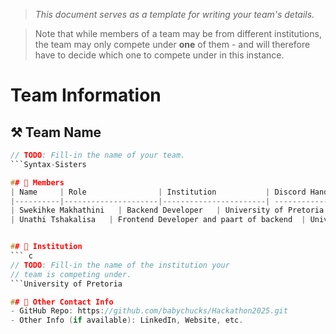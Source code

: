> *This document serves as a template for writing your team's details.*

> Note that while members of a team may be from different institutions, the team may only compete under **one** of them - and will therefore have to decide which one to compete under in this instance.

# Team Information

## ⚒️ Team Name
``` c
// TODO: Fill-in the name of your team.
```Syntax-Sisters

## 👥 Members
| Name     | Role                | Institution           | Discord Handle | Email |
|----------|---------------------|-----------------------| -------------------|-------------|
| Swekihke Makhathini   | Backend Developer   | University of Pretoria| Swe-yy | <u24584585@tuks.co.za> |
| Unathi Tshakalisa   | Frontend Developer and paart of backend  | University of Pretoria | babychucks | <babychucks05@gmail.com> |


## 🏫 Institution
``` c
// TODO: Fill-in the name of the institution your
// team is competing under.
```University of Pretoria

## 📧 Other Contact Info
- GitHub Repo: https://github.com/babychucks/Hackathon2025.git
- Other Info (if available): LinkedIn, Website, etc.
